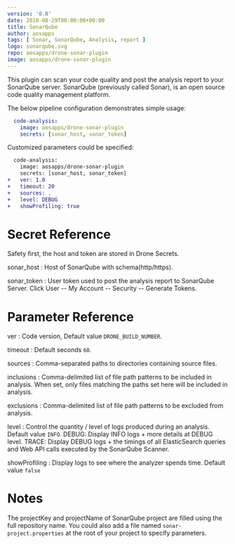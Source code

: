 ```yaml
---
version: '0.8'
date: 2018-08-29T00:00:00+00:00
title: SonarQube
author: aosapps
tags: [ Sonar, SonarQube, Analysis, report ]
logo: sonarqube.svg
repo: aosapps/drone-sonar-plugin
image: aosapps/drone-sonar-plugin
---
```


This plugin can scan your code quality and post the analysis report to your SonarQube server. SonarQube (previously called Sonar), is an open source code quality management platform.

The below pipeline configuration demonstrates simple usage:

```yaml
  code-analysis:
    image: aosapps/drone-sonar-plugin
    secrets: [sonar_host, sonar_token]
```

Customized parameters could be specified:

```diff
  code-analysis:
    image: aosapps/drone-sonar-plugin
    secrets: [sonar_host, sonar_token]
+   ver: 1.0
+   timeout: 20
+   sources: .
+   level: DEBUG
+   showProfiling: true
```

# Secret Reference

Safety first, the host and token are stored in Drone Secrets.

sonar_host
: Host of SonarQube with schema(http/https).

sonar_token
: User token used to post the analysis report to SonarQube Server. Click User -- My Account -- Security -- Generate Tokens.


# Parameter Reference

ver
: Code version, Default value `DRONE_BUILD_NUMBER`.

timeout
: Default seconds `60`.

sources
: Comma-separated paths to directories containing source files. 

inclusions
: Comma-delimited list of file path patterns to be included in analysis. When set, only files matching the paths set here will be included in analysis.

exclusions
: Comma-delimited list of file path patterns to be excluded from analysis.

level
: Control the quantity / level of logs produced during an analysis. Default value `INFO`. DEBUG: Display INFO logs + more details at DEBUG level. TRACE: Display DEBUG logs + the timings of all ElasticSearch queries and Web API calls executed by the SonarQube Scanner.

showProfiling
: Display logs to see where the analyzer spends time. Default value `false`

# Notes

The projectKey and projectName of SonarQube project are filled using the full repository name. You could also add a file named `sonar-project.properties` at the root of your project to specify parameters.  


